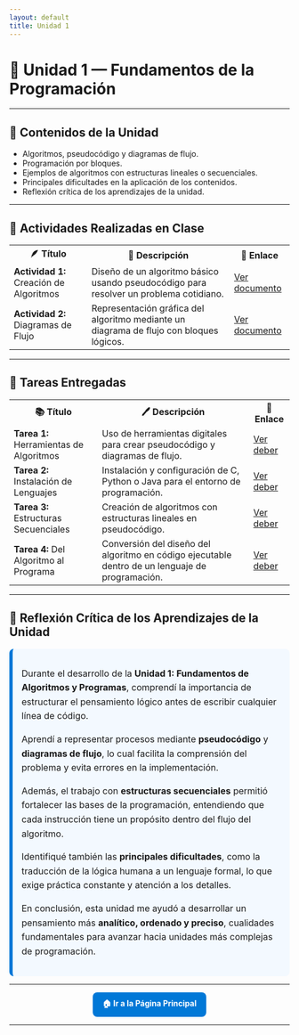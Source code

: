 ```yaml
---
layout: default
title: Unidad 1
---
```


# 🧩 Unidad 1 — Fundamentos de la Programación

---

## 📘 **Contenidos de la Unidad**

- Algoritmos, pseudocódigo y diagramas de flujo.  
- Programación por bloques.  
- Ejemplos de algoritmos con estructuras lineales o secuenciales.  
- Principales dificultades en la aplicación de los contenidos.  
- Reflexión crítica de los aprendizajes de la unidad.

---

## 🧠 **Actividades Realizadas en Clase**

<div align="center">

<table>
  <tr>
    <th>🪶 Título</th>
    <th>📄 Descripción</th>
    <th>🔗 Enlace</th>
  </tr>
  <tr>
    <td><b>Actividad 1:</b> Creación de Algoritmos</td>
    <td>Diseño de un algoritmo básico usando pseudocódigo para resolver un problema cotidiano.</td>
    <td><a href="actividad1.md">Ver documento</a></td>
  </tr>
  <tr>
    <td><b>Actividad 2:</b> Diagramas de Flujo</td>
    <td>Representación gráfica del algoritmo mediante un diagrama de flujo con bloques lógicos.</td>
    <td><a href="actividad2.md">Ver documento</a></td>
  </tr>
</table>

</div>

---

## 📝 **Tareas Entregadas**

<div align="center">

<table>
  <tr>
    <th>📚 Título</th>
    <th>🖊️ Descripción</th>
    <th>🔗 Enlace</th>
  </tr>
  <tr>
    <td><b>Tarea 1:</b> Herramientas de Algoritmos</td>
    <td>Uso de herramientas digitales para crear pseudocódigo y diagramas de flujo.</td>
    <td><a href="https://drive.google.com/file/d/1LvY3bHDRHqNuHrULtuZJpDfVQYlWoEFH/view?usp=drive_link.md">Ver deber</a></td>
  </tr>
  <tr>
    <td><b>Tarea 2:</b> Instalación de Lenguajes</td>
    <td>Instalación y configuración de C, Python o Java para el entorno de programación.</td>
    <td><a href="tarea2.md">Ver deber</a></td>
  </tr>
  <tr>
    <td><b>Tarea 3:</b> Estructuras Secuenciales</td>
    <td>Creación de algoritmos con estructuras lineales en pseudocódigo.</td>
    <td><a href="tarea3.md">Ver deber</a></td>
  </tr>
  <tr>
    <td><b>Tarea 4:</b> Del Algoritmo al Programa</td>
    <td>Conversión del diseño del algoritmo en código ejecutable dentro de un lenguaje de programación.</td>
    <td><a href="tarea4.md">Ver deber</a></td>
  </tr>
</table>

</div>

---

## 💭 **Reflexión Crítica de los Aprendizajes de la Unidad**

<div style="
  border-left: 6px solid #0078D7;
  background-color: #f3f9ff;
  padding: 16px;
  border-radius: 8px;
  line-height: 1.6;
  font-size: 16px;
">

<p>
Durante el desarrollo de la <b>Unidad 1: Fundamentos de Algoritmos y Programas</b>, comprendí la importancia de estructurar el pensamiento lógico antes de escribir cualquier línea de código.
</p>

<p>
Aprendí a representar procesos mediante <b>pseudocódigo</b> y <b>diagramas de flujo</b>, lo cual facilita la comprensión del problema y evita errores en la implementación.
</p>

<p>
Además, el trabajo con <b>estructuras secuenciales</b> permitió fortalecer las bases de la programación, entendiendo que cada instrucción tiene un propósito dentro del flujo del algoritmo.
</p>

<p>
Identifiqué también las <b>principales dificultades</b>, como la traducción de la lógica humana a un lenguaje formal, lo que exige práctica constante y atención a los detalles.
</p>

<p>
En conclusión, esta unidad me ayudó a desarrollar un pensamiento más <b>analítico, ordenado y preciso</b>, cualidades fundamentales para avanzar hacia unidades más complejas de programación.
</p>

</div>

---

<p align="center">
  <a href="../principal" style="
    display:inline-block;
    background-color:#0078D7;
    color:#fff;
    padding:10px 18px;
    border-radius:8px;
    text-decoration:none;
    font-weight:bold;
  ">
    🏠 Ir a la Página Principal
  </a>
</p>

---
